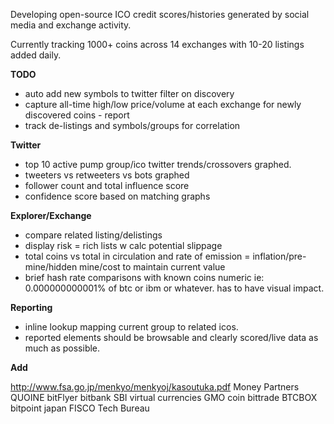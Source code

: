Developing open-source ICO credit scores/histories generated by social media and exchange activity.

Currently tracking 1000+ coins across 14 exchanges with 10-20 listings added daily.

**TODO**

* auto add new symbols to twitter filter on discovery
* capture all-time high/low price/volume at each exchange for newly discovered coins - report
* track de-listings and symbols/groups for correlation

**Twitter**
* top 10 active pump group/ico twitter trends/crossovers graphed.
* tweeters vs retweeters vs bots graphed
* follower count and total influence score
* confidence score based on matching graphs

**Explorer/Exchange**
* compare related listing/delistings
* display risk = rich lists w calc potential slippage
* total coins vs total in circulation and rate of emission = inflation/pre-mine/hidden mine/cost to maintain current value
* brief hash rate comparisons with known coins numeric ie: 0.000000000001% of btc or ibm or whatever. has to have visual impact.

**Reporting**
* inline lookup mapping current group to related icos.
* reported elements should be browsable and clearly scored/live data as much as possible.


**Add**

http://www.fsa.go.jp/menkyo/menkyoj/kasoutuka.pdf
Money Partners
QUOINE
bitFlyer
bitbank
SBI virtual currencies
GMO coin
bittrade
BTCBOX
bitpoint japan
FISCO
Tech Bureau
